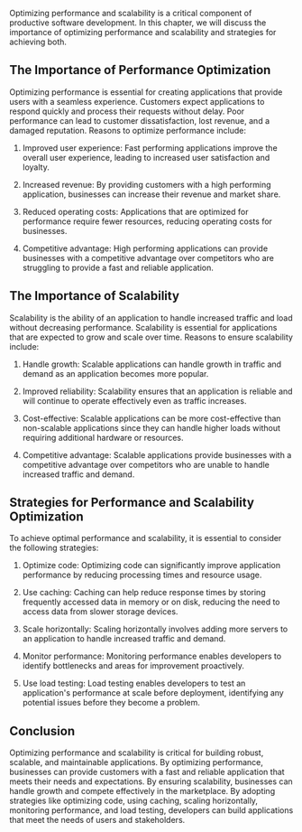 
Optimizing performance and scalability is a critical component of productive software development. In this chapter, we will discuss the importance of optimizing performance and scalability and strategies for achieving both.

The Importance of Performance Optimization
------------------------------------------

Optimizing performance is essential for creating applications that provide users with a seamless experience. Customers expect applications to respond quickly and process their requests without delay. Poor performance can lead to customer dissatisfaction, lost revenue, and a damaged reputation. Reasons to optimize performance include:

1. Improved user experience: Fast performing applications improve the overall user experience, leading to increased user satisfaction and loyalty.

2. Increased revenue: By providing customers with a high performing application, businesses can increase their revenue and market share.

3. Reduced operating costs: Applications that are optimized for performance require fewer resources, reducing operating costs for businesses.

4. Competitive advantage: High performing applications can provide businesses with a competitive advantage over competitors who are struggling to provide a fast and reliable application.

The Importance of Scalability
-----------------------------

Scalability is the ability of an application to handle increased traffic and load without decreasing performance. Scalability is essential for applications that are expected to grow and scale over time. Reasons to ensure scalability include:

1. Handle growth: Scalable applications can handle growth in traffic and demand as an application becomes more popular.

2. Improved reliability: Scalability ensures that an application is reliable and will continue to operate effectively even as traffic increases.

3. Cost-effective: Scalable applications can be more cost-effective than non-scalable applications since they can handle higher loads without requiring additional hardware or resources.

4. Competitive advantage: Scalable applications provide businesses with a competitive advantage over competitors who are unable to handle increased traffic and demand.

Strategies for Performance and Scalability Optimization
-------------------------------------------------------

To achieve optimal performance and scalability, it is essential to consider the following strategies:

1. Optimize code: Optimizing code can significantly improve application performance by reducing processing times and resource usage.

2. Use caching: Caching can help reduce response times by storing frequently accessed data in memory or on disk, reducing the need to access data from slower storage devices.

3. Scale horizontally: Scaling horizontally involves adding more servers to an application to handle increased traffic and demand.

4. Monitor performance: Monitoring performance enables developers to identify bottlenecks and areas for improvement proactively.

5. Use load testing: Load testing enables developers to test an application's performance at scale before deployment, identifying any potential issues before they become a problem.

Conclusion
----------

Optimizing performance and scalability is critical for building robust, scalable, and maintainable applications. By optimizing performance, businesses can provide customers with a fast and reliable application that meets their needs and expectations. By ensuring scalability, businesses can handle growth and compete effectively in the marketplace. By adopting strategies like optimizing code, using caching, scaling horizontally, monitoring performance, and load testing, developers can build applications that meet the needs of users and stakeholders.
